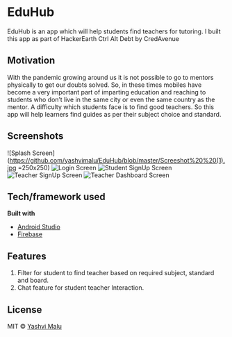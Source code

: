 # EduHub

EduHub is an app which will help students find teachers for tutoring. I built this app as part of HackerEarth Ctrl Alt Debt by CredAvenue

## Motivation
With the pandemic growing around us it is not possible to go to mentors physically to get our doubts solved. 
So, in these times mobiles have become a very important part of imparting education and reaching to students who don’t live in the same city or 
even the same country as the mentor. A difficulty which students face is to find good teachers. So this app will help learners find guides as per their 
subject choice and standard.


## Screenshots
![Splash Screen](https://github.com/yashvimalu/EduHub/blob/master/Screeshot%20%20(1).jpg =250x250)
![Login Screen](https://github.com/yashvimalu/EduHub/blob/master/Screeshot%20%20(2).jpg=250x250)
![Student SignUp Screen](https://github.com/yashvimalu/EduHub/blob/master/Screeshot%20%20(3).jpg=250x250)
![Teacher SignUp Screen](https://github.com/yashvimalu/EduHub/blob/master/Screeshot%20%20(4).jpg=250x250)
![Teacher Dashboard Screen](https://github.com/yashvimalu/EduHub/blob/master/Screeshot%20%20(5).jpg=250x250)




## Tech/framework used

<b>Built with</b>
- [Android Studio](https://developer.android.com/studio?authuser=1)
- [Firebase](https://developer.android.com/studio?authuser=1)

## Features
1. Filter for student to find teacher based on required subject, standard and board.
2. Chat feature for student teacher Interaction.

## License
MIT © [Yashvi Malu]()
